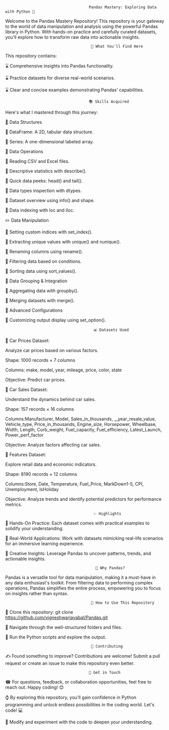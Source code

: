                                          Pandas Mastery: Exploring Data with Python 🐼
Welcome to the Pandas Mastery Repository! This repository is your gateway to the world of data manipulation and analysis using the powerful Pandas library in Python. With hands-on practice and carefully curated datasets, you'll explore how to transform raw data into actionable insights.

                                          🚀 What You'll Find Here
This repository contains:

⌛ Comprehensive insights into Pandas functionality.

⌛ Practice datasets for diverse real-world scenarios.

⌛ Clear and concise examples demonstrating Pandas' capabilities.

                                         📚 Skills Acquired
Here's what I mastered through this journey:

📂 Data Structures

🔰 DataFrame: A 2D, tabular data structure.

🔰 Series: A one-dimensional labeled array.

📑 Data Operations

🔰 Reading CSV and Excel files.

🔰 Descriptive statistics with describe().

🔰 Quick data peeks: head() and tail().

🔰 Data types inspection with dtypes.

🔰 Dataset overview using info() and shape.

🔰 Data indexing with loc and iloc.

✏️ Data Manipulation

🔰 Setting custom indices with set_index().

🔰 Extracting unique values with unique() and nunique().

🔰 Renaming columns using rename().

🔰 Filtering data based on conditions.

🔰 Sorting data using sort_values().

🔄 Data Grouping & Integration

🔰 Aggregating data with groupby().

🔰 Merging datasets with merge().

🌟 Advanced Configurations

🔰 Customizing output display using set_option().

                                           📊 Datasets Used

📌 Car Prices Dataset:
   
Analyze car prices based on various factors.

Shape: 1000 records × 7 columns

Columns:  make, model, year, mileage, price, color, state

Objective: Predict car prices.

📌 Car Sales Dataset:

Understand the dynamics behind car sales.

Shape: 157 records × 16 columns

Columns:Manufacturer, Model, Sales_in_thousands, __year_resale_value, Vehicle_type, Price_in_thousands, Engine_size, Horsepower, Wheelbase, Width, Length, Curb_weight, Fuel_capacity, Fuel_efficiency, Latest_Launch, Power_perf_factor

Objective: Analyze factors affecting car sales.

📌 Features Dataset:

Explore retail data and economic indicators.

Shape: 8190 records × 12 columns

Columns:Store, Date, Temperature, Fuel_Price, MarkDown1-5, CPI, Unemployment, IsHoliday

Objective: Analyze trends and identify potential predictors for performance metrics.

                                           ✨ Highlights

🎯 Hands-On Practice: Each dataset comes with practical examples to solidify your understanding.

🎯 Real-World Applications: Work with datasets mimicking real-life scenarios for an immersive learning experience.

🎯 Creative Insights: Leverage Pandas to uncover patterns, trends, and actionable insights.

                                            🌟 Why Pandas?

Pandas is a versatile tool for data manipulation, making it a must-have in any data enthusiast's toolkit. From filtering data to performing complex operations, Pandas simplifies the entire process, empowering you to focus on insights rather than syntax.

                                          📜 How to Use This Repository

📌 Clone this repository: git clone https://github.com/vigneshwarjayabal/Pandas.git

📌 Navigate through the well-structured folders and files.

📌 Run the Python scripts and explore the output.

                                          🤝 Contributing

✍ Found something to improve? Contributions are welcome! Submit a pull request or create an issue to make this repository even better.

                                         📧 Get in Touch
                                         
☎ For questions, feedback, or collaboration opportunities, feel free to reach out. Happy coding! 😊

⌚ By exploring this repository, you'll gain confidence in Python programming and unlock endless possibilities in the coding world. Let's code! 💻

📌 Modify and experiment with the code to deepen your understanding.


